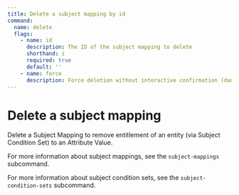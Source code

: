 ```yaml
---
title: Delete a subject mapping by id
command:
  name: delete
  flags:
    - name: id
      description: The ID of the subject mapping to delete
      shorthand: i
      required: true
      default: ''
    - name: force
      description: Force deletion without interactive confirmation (dangerous)
---
```


# Delete a subject mapping

Delete a Subject Mapping to remove entitlement of an entity (via Subject Condition Set) to an Attribute Value.

For more information about subject mappings, see the `subject-mappings` subcommand.

For more information about subject condition sets, see the `subject-condition-sets` subcommand.
